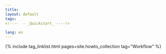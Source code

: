 ```yaml
---
title: 
layout: default
tags:
<!----  - _Quickstart_ ----!>
  
lang: en
---
```


{% include tag_linklist.html pages=site.howto_collection tag="Workflow" %}
